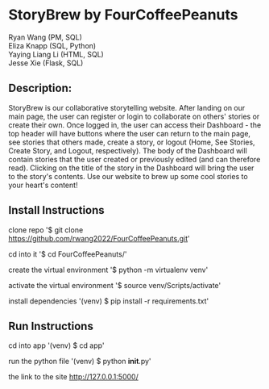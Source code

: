# StoryBrew by FourCoffeePeanuts

Ryan Wang (PM, SQL) <br />
Eliza Knapp (SQL, Python) <br />
Yaying Liang Li (HTML, SQL) <br />
Jesse Xie (Flask, SQL) <br />

## Description:
StoryBrew is our collaborative storytelling website. After landing on our main page, the user can register or login to collaborate on others' stories or create their own. Once logged in, the user can access their Dashboard - the top header will have buttons where the user can return to the main page, see stories that others made, create a story, or logout (Home, See Stories, Create Story, and Logout, respectively). The body of the Dashboard will contain stories that the user created or previously edited (and can therefore read). Clicking on the title of the story in the Dashboard will bring the user to the story's contents. Use our website to brew up some cool stories to your heart's content!

## Install Instructions
clone repo
'$ git clone https://github.com/rwang2022/FourCoffeePeanuts.git'

cd into it
'$ cd FourCoffeePeanuts/'

create the virtual environment
'$ python -m virtualenv venv'

activate the virtual environment
'$ source venv/Scripts/activate'

install dependencies
'(venv) $ pip install -r requirements.txt'


## Run Instructions
cd into app 
'(venv) $ cd app'

run the python file
'(venv) $ python __init__.py'

the link to the site
http://127.0.0.1:5000/
